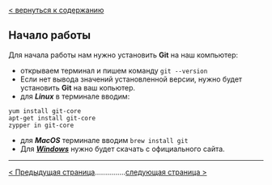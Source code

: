 [< вернуться к содержанию](./readme.md)

## Начало работы

Для начала работы нам нужно установить **Git** на наш компьютер:

- открываем терминал и пишем команду
  `git --version`
- Если нет вывода значений установленной версии, нужно будет установить **Git** на ваш копьютер.
- для **_Linux_** в терминале вводим:

```bash=
yum install git-core
apt-get install git-core
zypper in git-core
```

- для **_MacOS_** терминале вводим `brew install git`
- Для **_[Windows](https://git-scm.com/downloads/win "скачать Git")_** нужно будет скачать с официального сайта.

---

[< Предыдущая страница](./01-what-is-Git.md)...............[следующая страница >](./03-init-command.md)

